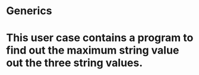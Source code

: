 # Generics
# This user case contains a program to find out the maximum string value out the three string values.
